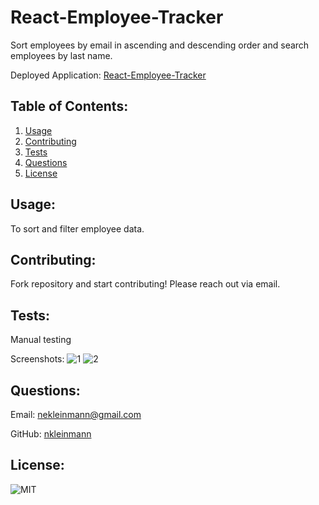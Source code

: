 # React-Employee-Tracker

Sort employees by email in ascending and descending order and search employees by last name.

Deployed Application: [React-Employee-Tracker](3)
            
## Table of Contents:
1. [Usage](#usage)
1. [Contributing](#contributing)
1. [Tests](#tests)
1. [Questions](#questions)
1. [License](#license)
            
## Usage:
To sort and filter employee data.
            
## Contributing:
Fork repository and start contributing! Please reach out via email.
            
## Tests:
Manual testing

Screenshots:
![1](https://user-images.githubusercontent.com/65608809/97816988-8e53d500-1c67-11eb-8354-4634953b4167.jpg)
![2](https://user-images.githubusercontent.com/65608809/97816990-8eec6b80-1c67-11eb-8cbb-97032a86a5c7.jpg)
    
## Questions:
Email: nekleinmann@gmail.com

GitHub: 
[nkleinmann](https://github.com/nkleinmann)

## License:
  ![MIT](https://img.shields.io/badge/license-MIT-blue)
  